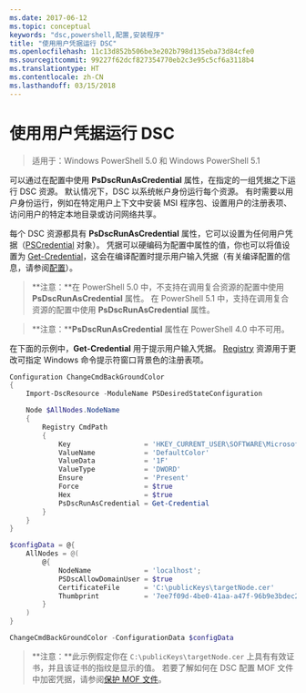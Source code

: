 ```yaml
---
ms.date: 2017-06-12
ms.topic: conceptual
keywords: "dsc,powershell,配置,安装程序"
title: "使用用户凭据运行 DSC"
ms.openlocfilehash: 11c13d852b506be3e202b798d135eba73d84cfe0
ms.sourcegitcommit: 99227f62dcf827354770eb2c3e95c5cf6a3118b4
ms.translationtype: HT
ms.contentlocale: zh-CN
ms.lasthandoff: 03/15/2018
---
```

# <a name="running-dsc-with-user-credentials"></a>使用用户凭据运行 DSC 

> 适用于：Windows PowerShell 5.0 和 Windows PowerShell 5.1

可以通过在配置中使用 **PsDscRunAsCredential** 属性，在指定的一组凭据之下运行 DSC 资源。 默认情况下，DSC 以系统帐户身份运行每个资源。
有时需要以用户身份运行，例如在特定用户上下文中安装 MSI 程序包、设置用户的注册表项、访问用户的特定本地目录或访问网络共享。

每个 DSC 资源都具有 **PsDscRunAsCredential** 属性，它可以设置为任何用户凭据（[PSCredential](https://msdn.microsoft.com/library/ms572524(v=VS.85).aspx) 对象）。
凭据可以硬编码为配置中属性的值，你也可以将值设置为 [Get-Credential](https://technet.microsoft.com/library/hh849815.aspx)，这会在编译配置时提示用户输入凭据（有关编译配置的信息，请参阅[配置](configurations.md)）。

>**注意：**在 PowerShell 5.0 中，不支持在调用复合资源的配置中使用 **PsDscRunAsCredential** 属性。 
>在 PowerShell 5.1 中，支持在调用复合资源的配置中使用 **PsDscRunAsCredential** 属性。

>**注意：****PsDscRunAsCredential** 属性在 PowerShell 4.0 中不可用。

在下面的示例中，**Get-Credential** 用于提示用户输入凭据。 [Registry](registryResource.md) 资源用于更改可指定 Windows 命令提示符窗口背景色的注册表项。

```powershell
Configuration ChangeCmdBackGroundColor
{
    Import-DscResource -ModuleName PSDesiredStateConfiguration

    Node $AllNodes.NodeName
    {
        Registry CmdPath
        {
            Key                  = 'HKEY_CURRENT_USER\SOFTWARE\Microsoft\Command Processor'
            ValueName            = 'DefaultColor'
            ValueData            = '1F'
            ValueType            = 'DWORD'
            Ensure               = 'Present'
            Force                = $true
            Hex                  = $true
            PsDscRunAsCredential = Get-Credential
        }
    }
}

$configData = @{
    AllNodes = @(
        @{
            NodeName             = 'localhost';
            PSDscAllowDomainUser = $true
            CertificateFile      = 'C:\publicKeys\targetNode.cer'
            Thumbprint           = '7ee7f09d-4be0-41aa-a47f-96b9e3bdec25'
        }
    )
}

ChangeCmdBackGroundColor -ConfigurationData $configData
```
>**注意：**此示例假定你在 `C:\publicKeys\targetNode.cer` 上具有有效证书，并且该证书的指纹是显示的值。
>若要了解如何在 DSC 配置 MOF 文件中加密凭据，请参阅[保护 MOF 文件](secureMOF.md)。

